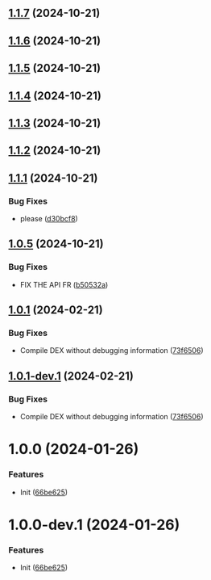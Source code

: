 ## [1.1.7](https://github.com/fourjr/revanced-acrobat/compare/v1.1.6...v1.1.7) (2024-10-21)

## [1.1.6](https://github.com/fourjr/revanced-acrobat/compare/v1.1.5...v1.1.6) (2024-10-21)

## [1.1.5](https://github.com/fourjr/revanced-acrobat/compare/v1.1.4...v1.1.5) (2024-10-21)

## [1.1.4](https://github.com/fourjr/revanced-acrobat/compare/v1.1.3...v1.1.4) (2024-10-21)

## [1.1.3](https://github.com/fourjr/revanced-acrobat/compare/v1.1.2...v1.1.3) (2024-10-21)

## [1.1.2](https://github.com/fourjr/revanced-acrobat/compare/v1.1.1...v1.1.2) (2024-10-21)

## [1.1.1](https://github.com/fourjr/revanced-acrobat/compare/v1.1.0...v1.1.1) (2024-10-21)


### Bug Fixes

* please ([d30bcf8](https://github.com/fourjr/revanced-acrobat/commit/d30bcf88cc0aad1a20949135eb0a40683d10ae33))

## [1.0.5](https://github.com/fourjr/revanced-acrobat/compare/v1.0.4...v1.0.5) (2024-10-21)


### Bug Fixes

* FIX THE API FR ([b50532a](https://github.com/fourjr/revanced-acrobat/commit/b50532a4ad1b0793aa76c992790d31502188d079))

## [1.0.1](https://github.com/ReVanced/revanced-patches-template/compare/v1.0.0...v1.0.1) (2024-02-21)


### Bug Fixes

* Compile DEX without debugging information ([73f6506](https://github.com/ReVanced/revanced-patches-template/commit/73f6506bccc01e5622a6e19bedcf6d54d3f701c7))

## [1.0.1-dev.1](https://github.com/ReVanced/revanced-patches-template/compare/v1.0.0...v1.0.1-dev.1) (2024-02-21)


### Bug Fixes

* Compile DEX without debugging information ([73f6506](https://github.com/ReVanced/revanced-patches-template/commit/73f6506bccc01e5622a6e19bedcf6d54d3f701c7))

# 1.0.0 (2024-01-26)


### Features

* Init ([66be625](https://github.com/ReVanced/revanced-patches-template/commit/66be625f25ee2d678dac62a5bf4daa631284f8f6))

# 1.0.0-dev.1 (2024-01-26)


### Features

* Init ([66be625](https://github.com/ReVanced/revanced-patches-template/commit/66be625f25ee2d678dac62a5bf4daa631284f8f6))

